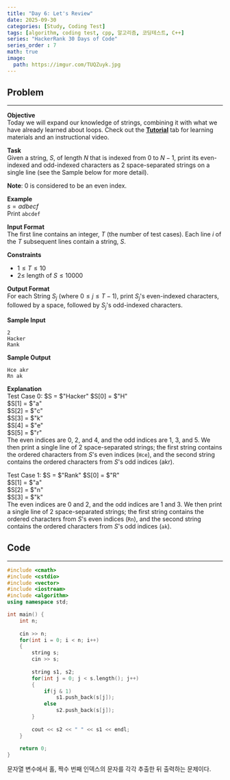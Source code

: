 ```yaml
---
title: "Day 6: Let's Review"
date: 2025-09-30
categories: [Study, Coding Test]
tags: [algorithm, coding test, cpp, 알고리즘, 코딩테스트, C++]
series: "HackerRank 30 Days of Code"
series_order : 7
math: true
image:
  path: https://imgur.com/TUQZuyk.jpg
---
```


## Problem

---

**Objective**  
Today we will expand our knowledge of strings, combining it with what we have already learned about loops. Check out the [**Tutorial**](https://www.hackerrank.com/challenges/30-review-loop/tutorial) tab for learning materials and an instructional video.

**Task**  
Given a string, $S$, of length $N$ that is indexed from $0$ to $N - 1$, print its even-indexed and odd-indexed characters as $2$ space-separated strings on a single line (see the Sample below for more detail).

**Note**: $0$ is considered to be an even index.

**Example**  
$s = adbecf$  
Print `abcdef`  

**Input Format**  
The first line contains an integer, $T$ (the number of test cases).
Each line $i$ of the $T$ subsequent lines contain a string, $S$.

**Constraints**  

- $1 \le T \le 10$
- $2 \le$ length of $S \le 10000$

**Output Format**  
For each String $S_j$ (where $0 \le j \le T - 1$), print $S_j$'s even-indexed characters, followed by a space, followed by $S_j$'s odd-indexed characters.

**Sample Input**  
```text
2
Hacker
Rank
```

**Sample Output**  
```text
Hce akr
Rn ak
```

**Explanation**  
Test Case 0: $S = $"Hacker"
$S[0] = $"H"  
$S[1] = $"a"  
$S[2] = $"c"  
$S[3] = $"k"  
$S[4] = $"e"  
$S[5] = $"r"  
The even indices are $0$, $2$, and $4$, and the odd indices are $1$, $3$, and $5$. We then print a single line of $2$ space-separated strings; the first string contains the ordered characters from $S$'s even indices (`Hce`), and the second string contains the ordered characters from $S$'s odd indices (akr).

Test Case 1: $S = $"Rank"
$S[0] = $"R"  
$S[1] = $"a"  
$S[2] = $"n"  
$S[3] = $"k"  
The even indices are $0$ and $2$, and the odd indices are $1$ and $3$. We then print a single line of $2$ space-separated strings; the first string contains the ordered characters from $S$'s even indices (`Rn`), and the second string contains the ordered characters from $S$'s odd indices (`ak`).

## Code

---

```cpp
#include <cmath>
#include <cstdio>
#include <vector>
#include <iostream>
#include <algorithm>
using namespace std;

int main() {
    int n;
    
    cin >> n;
    for(int i = 0; i < n; i++)
    {
        string s;
        cin >> s;
        
        string s1, s2;
        for(int j = 0; j < s.length(); j++)
        {
            if(j & 1)
                s1.push_back(s[j]);
            else
                s2.push_back(s[j]);
        }
        
        cout << s2 << " " << s1 << endl;
    }
    
    return 0;
}

```

문자열 변수에서 홀, 짝수 번째 인덱스의 문자를 각각 추출한 뒤 출력하는 문제이다.
